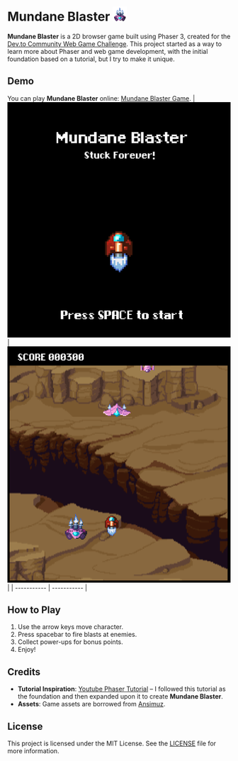 # Mundane Blaster ![Mundane Blaster](favicon.png)

**Mundane Blaster** is a 2D browser game built using Phaser 3, created for the [Dev.to Community Web Game Challenge](https://dev.to/). This project started as a way to learn more about Phaser and web game development, with the initial foundation based on a tutorial, but I try to make it unique.

## Demo

You can play **Mundane Blaster** online: [Mundane Blaster Game](https://chirag8023.github.io/mundane-blaster/).
| ![Ss1](ss1.png)  | ![Ss2](ss2.png)  |
| ----------- | ----------- |

## How to Play

1. Use the arrow keys move character.
2. Press spacebar to fire blasts at enemies.
3. Collect power-ups for bonus points.
4. Enjoy!
   
## Credits

- **Tutorial Inspiration**: [Youtube Phaser Tutorial](https://www.youtube.com/playlist?list=PLDyH9Tk5ZdFzEu_izyqgPFtHJJXkc79no) – I followed this tutorial as the foundation and then expanded upon it to create **Mundane Blaster**.
- **Assets**: Game assets are borrowed from [Ansimuz](https://www.youtube.com/@ansimuz).

## License

This project is licensed under the MIT License. See the [LICENSE](LICENSE) file for more information.
